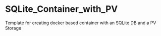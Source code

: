 # SQLite_Container_with_PV
Template for creating docker based container with an SQLite DB and a PV Storage
